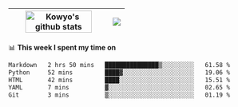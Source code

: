 | <a href="https://github.com/anuraghazra/github-readme-stats"><img width="85%" src="https://github-readme-stats.vercel.app/api?username=kowyo&show_icons=true&hide_border=true&theme=transparent" alt="Kowyo's github stats" /></a> | <a href="https://github.com/anuraghazra/github-readme-stats"><img align="center" src="https://github-readme-stats.vercel.app/api/top-langs/?username=kowyo&exclude_repo=Engineering-Competition-Robot,mobile-robot&hide=c,assembly,shaderlab,hlsl,mathematica,cmake&layout=compact&hide_border=true&theme=transparent" /></a> |
| ------------- | ------------- |

📊 **This week I spent my time on**
<!--START_SECTION:waka-->

```txt
Markdown   2 hrs 50 mins   ███████████████▒░░░░░░░░░   61.58 %
Python     52 mins         ████▓░░░░░░░░░░░░░░░░░░░░   19.06 %
HTML       42 mins         ████░░░░░░░░░░░░░░░░░░░░░   15.51 %
YAML       7 mins          ▓░░░░░░░░░░░░░░░░░░░░░░░░   02.65 %
Git        3 mins          ▒░░░░░░░░░░░░░░░░░░░░░░░░   01.19 %
```

<!--END_SECTION:waka-->
